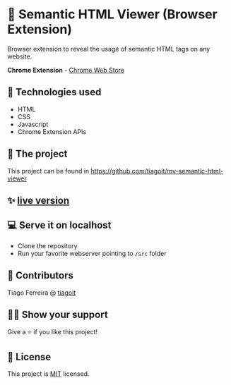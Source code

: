 # 📃 Semantic HTML Viewer (Browser Extension)
Browser extension to reveal the usage of semantic HTML tags on any website.

**Chrome Extension** - [Chrome Web Store](https://chrome.google.com/webstore/detail/semantic-html-viewer/glapikbnefnagjolgppjefchjkjffhog)

## 📡 Technologies used
- HTML
- CSS
- Javascript
- Chrome Extension APIs

## 🚀 The project
This project can be found in https://github.com/tiagoit/mv-semantic-html-viewer

## ✨ [live version](https://chrome.google.com/webstore/detail/semantic-html-viewer/glapikbnefnagjolgppjefchjkjffhog)

## 💻 Serve it on localhost
  - Clone the repository
  - Run your favorite webserver pointing to `/src` folder

## 🤖 Contributors
Tiago Ferreira @ [tiagoit](https://github.com/tiagoit)

## 🙋‍♂ Show your support
Give a ⭐️ if you like this project!

## 📝 License
This project is [MIT](https://github.com/tiagoit/mv-semantic-html-viewer/license.txt) licensed.
